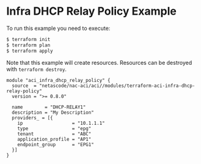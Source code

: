 <!-- BEGIN_TF_DOCS -->
# Infra DHCP Relay Policy Example

To run this example you need to execute:

```bash
$ terraform init
$ terraform plan
$ terraform apply
```

Note that this example will create resources. Resources can be destroyed with `terraform destroy`.

```hcl
module "aci_infra_dhcp_relay_policy" {
  source  = "netascode/nac-aci/aci//modules/terraform-aci-infra-dhcp-relay-policy"
  version = ">= 0.8.0"

  name        = "DHCP-RELAY1"
  description = "My Description"
  providers_ = [{
    ip                  = "10.1.1.1"
    type                = "epg"
    tenant              = "ABC"
    application_profile = "AP1"
    endpoint_group      = "EPG1"
  }]
}
```
<!-- END_TF_DOCS -->